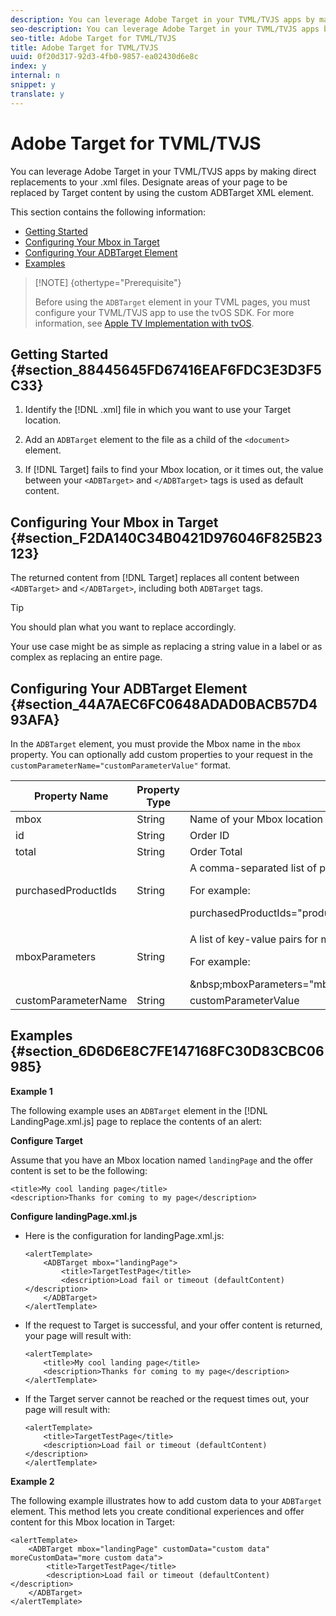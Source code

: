 ```yaml
---
description: You can leverage Adobe Target in your TVML/TVJS apps by making direct replacements to your .xml files. Designate areas of your page to be replaced by Target content by using the custom ADBTarget XML element.
seo-description: You can leverage Adobe Target in your TVML/TVJS apps by making direct replacements to your .xml files. Designate areas of your page to be replaced by Target content by using the custom ADBTarget XML element.
seo-title: Adobe Target for TVML/TVJS
title: Adobe Target for TVML/TVJS
uuid: 0f20d317-92d3-4fb0-9857-ea02430d6e8c
index: y
internal: n
snippet: y
translate: y
---
```


# Adobe Target for TVML/TVJS

You can leverage Adobe Target in your TVML/TVJS apps by making direct replacements to your .xml files. Designate areas of your page to be replaced by Target content by using the custom ADBTarget XML element.

This section contains the following information:

* [Getting Started](../apple_tv_implementation_tvos/target_for_tvml_tvjs.md#section_88445645FD67416EAF6FDC3E3D3F5C33) 
* [Configuring Your Mbox in Target](../apple_tv_implementation_tvos/target_for_tvml_tvjs.md#section_F2DA140C34B0421D976046F825B23123) 
* [Configuring Your ADBTarget Element](../apple_tv_implementation_tvos/target_for_tvml_tvjs.md#section_44A7AEC6FC0648ADAD0BACB57D493AFA) 
* [Examples](../apple_tv_implementation_tvos/target_for_tvml_tvjs.md#section_6D6D6E8C7FE147168FC30D83CBC06985)

<a id="section_BDF5ABF4B0B04F19AEDE3D894451E236"></a>

>[!NOTE] {othertype="Prerequisite"}
>
>Before using the `ADBTarget` element in your TVML pages, you must configure your TVML/TVJS app to use the tvOS SDK. For more information, see [Apple TV Implementation with tvOS](../apple_tv_implementation_tvos/apple_tv_implementation_tvos.md#concept_11073AFBA9124EFF8ACEC763F0A72E8C).

## Getting Started {#section_88445645FD67416EAF6FDC3E3D3F5C33}

1. Identify the [!DNL .xml] file in which you want to use your Target location. 
1. Add an `ADBTarget` element to the file as a child of the `<document>` element. 

1. If [!DNL Target] fails to find your Mbox location, or it times out, the value between your `<ADBTarget>` and `</ADBTarget>` tags is used as default content.

## Configuring Your Mbox in Target {#section_F2DA140C34B0421D976046F825B23123}

The returned content from [!DNL Target] replaces all content between `<ADBTarget>` and `</ADBTarget>`, including both `ADBTarget` tags.

>[!TIP]
>
>You should plan what you want to replace accordingly.

Your use case might be as simple as replacing a string value in a label or as complex as replacing an entire page.

## Configuring Your ADBTarget Element {#section_44A7AEC6FC0648ADAD0BACB57D493AFA}

In the `ADBTarget` element, you must provide the Mbox name in the `mbox` property. You can optionally add custom properties to your request in the `customParameterName="customParameterValue"` format. 

<table id="table_0B415FFFB1C942EA97D93159F7EB20B4"> 
 <thead> 
  <tr> 
   <th colname="col1" class="entry"> Property Name </th> 
   <th colname="col2" class="entry"> Property Type </th> 
   <th colname="col3" class="entry"> Property Value </th> 
   <th colname="col4" class="entry"> Required? </th> 
  </tr> 
 </thead>
 <tbody> 
  <tr> 
   <td colname="col1"> <span class="codeph"> mbox </span> </td> 
   <td colname="col2"> String </td> 
   <td colname="col3"> Name of your Mbox location </td> 
   <td colname="col4"> Yes </td> 
  </tr> 
  <tr> 
   <td colname="col1"> <span class="codeph"> id </span> </td> 
   <td colname="col2"> String </td> 
   <td colname="col3"> Order ID </td> 
   <td colname="col4"> No </td> 
  </tr> 
  <tr> 
   <td colname="col1"> <span class="codeph"> total </span> </td> 
   <td colname="col2"> String </td> 
   <td colname="col3"> Order Total </td> 
   <td colname="col4"> No </td> 
  </tr> 
  <tr> 
   <td colname="col1"> <span class="codeph"> purchasedProductIds </span> </td> 
   <td colname="col2"> String </td> 
   <td colname="col3"> A comma-separated list of purchased product IDs for this order. <p>For example: </p> 
    <codeblock class="syntax c">
      purchasedProductIds="product1,product2,product3" 
    </codeblock> </td> 
   <td colname="col4"> No </td> 
  </tr> 
  <tr> 
   <td colname="col1"> <span class="codeph"> mboxParameters </span> </td> 
   <td colname="col2"> String </td> 
   <td colname="col3"> <p>A list of key-value pairs for <span class="codeph"> mboxParameters </span>. Each entry in this string is separated by a semicolon ( <span class="codeph"> ; </span>), and key-values are separated by a colon <span class="codeph"> : </span> . </p> <p>For example: </p> 
    <codeblock class="syntax c">
      &amp;nbsp;mboxParameters="mboxparameterKey:mboxParameterValue;mboxParameterKey1:mboxParameterValue1;mboxParameterKey2:mboxParameterValue2" 
    </codeblock> </td> 
   <td colname="col4"> No </td> 
  </tr> 
  <tr> 
   <td colname="col1"> <span class="codeph"> customParameterName </span> </td> 
   <td colname="col2"> String </td> 
   <td colname="col3"> customParameterValue </td> 
   <td colname="col4"> No </td> 
  </tr> 
 </tbody> 
</table>

## Examples {#section_6D6D6E8C7FE147168FC30D83CBC06985}

**Example 1**

The following example uses an `ADBTarget` element in the [!DNL LandingPage.xml.js] page to replace the contents of an alert:

**Configure Target**

Assume that you have an Mbox location named `landingPage` and the offer content is set to be the following:

```
<title>My cool landing page</title> 
<description>Thanks for coming to my page</description> 

```

**Configure landingPage.xml.js**

* Here is the configuration for landingPage.xml.js: 

  ```
  <alertTemplate> 
      <ADBTarget mbox="landingPage">  
          <title>TargetTestPage</title> 
          <description>Load fail or timeout (defaultContent)</description> 
      </ADBTarget>  
  </alertTemplate> 
  
  ```

* If the request to Target is successful, and your offer content is returned, your page will result with:

  ```
  <alertTemplate> 
      <title>My cool landing page</title> 
      <description>Thanks for coming to my page</description> 
  </alertTemplate>
  ```

* If the Target server cannot be reached or the request times out, your page will result with:

  ```
  <alertTemplate> 
      <title>TargetTestPage</title> 
      <description>Load fail or timeout (defaultContent)</description> 
  </alertTemplate>
  ```

**Example 2**

The following example illustrates how to add custom data to your `ADBTarget` element. This method lets you create conditional experiences and offer content for this Mbox location in Target: 

```
<alertTemplate> 
    <ADBTarget mbox="landingPage" customData="custom data" moreCustomData="more custom data"> 
        <title>TargetTestPage</title> 
        <description>Load fail or timeout (defaultContent)</description> 
    </ADBTarget>  
</alertTemplate>
```

